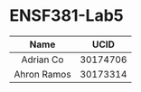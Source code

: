 # ENSF381-Lab5

| Name          | UCID          | 
|:-------------:|:-------------:| 
| Adrian Co     | 30174706      | 
| Ahron Ramos   | 30173314      |   

